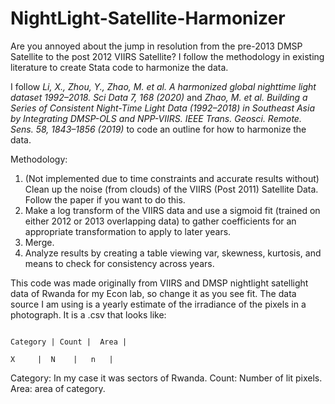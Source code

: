 # NightLight-Satellite-Harmonizer
Are you annoyed about the jump in resolution from the pre-2013 DMSP Satellite to the post 2012 VIIRS Satellite? I follow the methodology in existing literature to create Stata code to harmonize the data.

I follow _Li, X., Zhou, Y., Zhao, M. et al. A harmonized global nighttime light dataset 1992–2018. Sci Data 7, 168 (2020)_ and _Zhao, M. et al. Building a Series of Consistent Night-Time Light Data (1992–2018) in Southeast Asia by Integrating DMSP-OLS and NPP-VIIRS. IEEE Trans. Geosci. Remote. Sens. 58, 1843–1856 (2019)_ to code an outline for how to harmonize the data. 

Methodology:
  1) (Not implemented due to time constraints and accurate results without) Clean up the noise (from clouds) of the VIIRS (Post 2011) Satellite Data. Follow the paper if you want to do this.
  2) Make a log transform of the VIIRS data and use a sigmoid fit (trained on either 2012 or 2013 overlapping data) to gather coefficients for an appropriate transformation to apply to later years.
  3) Merge.
  4) Analyze results by creating a table viewing var, skewness, kurtosis, and means to check for consistency across years.

This code was made originally from VIIRS and DMSP nightlight satellight data of Rwanda for my Econ lab, so change it as you see fit. The data source I am using is a yearly estimate of the irradiance of the pixels in a photograph. It is a .csv that looks like: 

                                                                                                        Category | Count |  Area |
                                                                                                           X     |  N    |   n   |
                                                                                                           
Category: In my case it was sectors of Rwanda.
Count: Number of lit pixels.
Area: area of category. 

